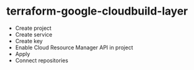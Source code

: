# terraform-google-cloudbuild-layer
 
- Create project
- Create service
- Create key
- Enable Cloud Resource Manager API in project
- Apply
- Connect repositories
